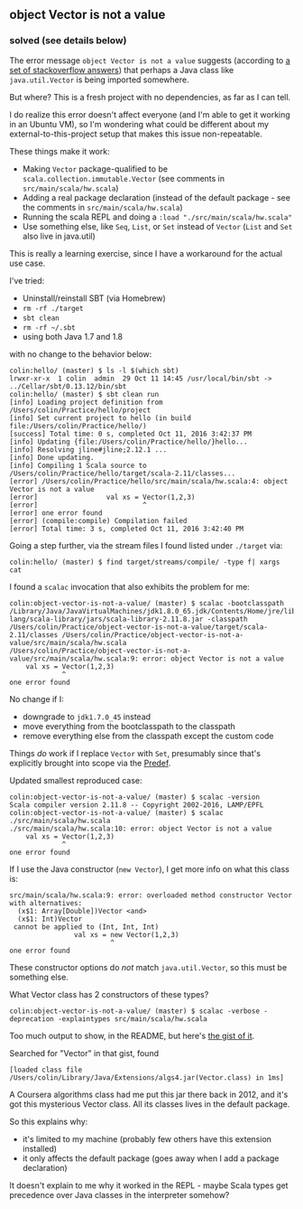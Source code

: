 ## object Vector is not a value

### solved (see details below)

The error message `object Vector is not a value` suggests (according to [a set of stackoverflow answers](http://stackoverflow.com/questions/9079129/object-is-not-a-value-error-in-scala)) that perhaps a Java class like `java.util.Vector` is being imported somewhere.

But where? This is a fresh project with no dependencies, as far as I can tell.

I do realize this error doesn't affect everyone (and I'm able to get it working in an Ubuntu VM), so I'm wondering what could be different about my external-to-this-project setup that makes this issue non-repeatable.

These things make it work:
- Making `Vector` package-qualified to be `scala.collection.immutable.Vector` (see comments in `src/main/scala/hw.scala`)
- Adding a real package declaration (instead of the default package - see the comments in `src/main/scala/hw.scala`)
- Running the scala REPL and doing a `:load "./src/main/scala/hw.scala"`
- Use something else, like `Seq`, `List`, or `Set` instead of `Vector` (`List` and `Set` also live in java.util)

This is really a learning exercise, since I have a workaround for the actual use case.

I've tried:
- Uninstall/reinstall SBT (via Homebrew)
- `rm -rf ./target`
- `sbt clean`
- `rm -rf ~/.sbt`
- using both Java 1.7 and 1.8

with no change to the behavior below:

```
colin:hello/ (master) $ ls -l $(which sbt)
lrwxr-xr-x  1 colin  admin  29 Oct 11 14:45 /usr/local/bin/sbt -> ../Cellar/sbt/0.13.12/bin/sbt
colin:hello/ (master) $ sbt clean run
[info] Loading project definition from /Users/colin/Practice/hello/project
[info] Set current project to hello (in build file:/Users/colin/Practice/hello/)
[success] Total time: 0 s, completed Oct 11, 2016 3:42:37 PM
[info] Updating {file:/Users/colin/Practice/hello/}hello...
[info] Resolving jline#jline;2.12.1 ...
[info] Done updating.
[info] Compiling 1 Scala source to /Users/colin/Practice/hello/target/scala-2.11/classes...
[error] /Users/colin/Practice/hello/src/main/scala/hw.scala:4: object Vector is not a value
[error]                 val xs = Vector(1,2,3)
[error]                          ^
[error] one error found
[error] (compile:compile) Compilation failed
[error] Total time: 3 s, completed Oct 11, 2016 3:42:40 PM
```

Going a step further, via the stream files I found listed under `./target` via:

```
colin:hello/ (master) $ find target/streams/compile/ -type f| xargs cat
```

I found a `scalac` invocation that also exhibits the problem for me:

```
colin:object-vector-is-not-a-value/ (master) $ scalac -bootclasspath /Library/Java/JavaVirtualMachines/jdk1.8.0_65.jdk/Contents/Home/jre/lib/resources.jar:/Library/Java/JavaVirtualMachines/jdk1.8.0_65.jdk/Contents/Home/jre/lib/rt.jar:/Library/Java/JavaVirtualMachines/jdk1.8.0_65.jdk/Contents/Home/jre/lib/sunrsasign.jar:/Library/Java/JavaVirtualMachines/jdk1.8.0_65.jdk/Contents/Home/jre/lib/jsse.jar:/Library/Java/JavaVirtualMachines/jdk1.8.0_65.jdk/Contents/Home/jre/lib/jce.jar:/Library/Java/JavaVirtualMachines/jdk1.8.0_65.jdk/Contents/Home/jre/lib/charsets.jar:/Library/Java/JavaVirtualMachines/jdk1.8.0_65.jdk/Contents/Home/jre/lib/jfr.jar:/Library/Java/JavaVirtualMachines/jdk1.8.0_65.jdk/Contents/Home/jre/classes:/Users/colin/.ivy2/cache/org.scala-lang/scala-library/jars/scala-library-2.11.8.jar -classpath /Users/colin/Practice/object-vector-is-not-a-value/target/scala-2.11/classes /Users/colin/Practice/object-vector-is-not-a-value/src/main/scala/hw.scala
/Users/colin/Practice/object-vector-is-not-a-value/src/main/scala/hw.scala:9: error: object Vector is not a value
    val xs = Vector(1,2,3)
             ^
one error found
```

No change if I:
- downgrade to `jdk1.7.0_45` instead
- move everything from the bootclasspath to the classpath
- remove everything else from the classpath except the custom code

Things *do* work if I replace `Vector` with `Set`, presumably since that's explicitly brought into scope via the [Predef](http://www.scala-lang.org/files/archive/api/2.11.8/#scala.Predef$).

Updated smallest reproduced case:

```
colin:object-vector-is-not-a-value/ (master) $ scalac -version
Scala compiler version 2.11.8 -- Copyright 2002-2016, LAMP/EPFL
colin:object-vector-is-not-a-value/ (master) $ scalac ./src/main/scala/hw.scala
./src/main/scala/hw.scala:10: error: object Vector is not a value
    val xs = Vector(1,2,3)
             ^
one error found
```

If I use the Java constructor (`new Vector`), I get more info on what this class is:

```
src/main/scala/hw.scala:9: error: overloaded method constructor Vector with alternatives:
  (x$1: Array[Double])Vector <and>
  (x$1: Int)Vector
 cannot be applied to (Int, Int, Int)
                val xs = new Vector(1,2,3)
                         ^
one error found
```

These constructor options do *not* match `java.util.Vector`, so this must be something else.

What Vector class has 2 constructors of these types?

```
colin:object-vector-is-not-a-value/ (master) $ scalac -verbose -deprecation -explaintypes src/main/scala/hw.scala
```

Too much output to show, in the README, but here's [the gist of it](https://gist.github.com/trptcolin/d3e157b0d50fdbc0ac2ca23a8338ab79).

Searched for "Vector" in that gist, found

```
[loaded class file /Users/colin/Library/Java/Extensions/algs4.jar(Vector.class) in 1ms]
```

A Coursera algorithms class had me put this jar there back in 2012, and it's got this mysterious Vector class.
All its classes lives in the default package.

So this explains why:
- it's limited to my machine (probably few others have this extension installed)
- it only affects the default package (goes away when I add a package declaration)

It doesn't explain to me why it worked in the REPL - maybe Scala types get precedence over Java classes in the interpreter somehow?
